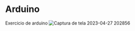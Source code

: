# Arduino
Exercicio  de arduino
![Captura de tela 2023-04-27 202856](https://user-images.githubusercontent.com/114835374/235013899-979269c3-479e-4e51-95e7-adc767b1708a.png)
